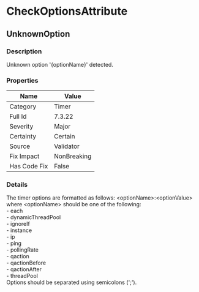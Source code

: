 ﻿---  
uid: Validator_7_3_22  
---

# CheckOptionsAttribute

## UnknownOption

### Description

Unknown option '{optionName}' detected.

### Properties

| Name         | Value       |
| ------------ | ----------- |
| Category     | Timer       |
| Full Id      | 7.3.22      |
| Severity     | Major       |
| Certainty    | Certain     |
| Source       | Validator   |
| Fix Impact   | NonBreaking |
| Has Code Fix | False       |

### Details

The timer options are formatted as follows: \<optionName\>:\<optionValue\> where \<optionName\> should be one of the following:  
\- each  
\- dynamicThreadPool  
\- ignoreIf  
\- instance  
\- ip  
\- ping  
\- pollingRate  
\- qaction  
\- qactionBefore  
\- qactionAfter  
\- threadPool  
Options should be separated using semicolons (';').

